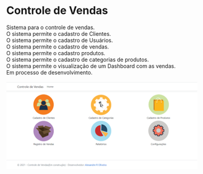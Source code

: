 # Controle de Vendas
Sistema para o controle de vendas. <br>
O sistema permite o cadastro de Clientes.<br>
O sistema permite o cadastro de Usuários. <br>
O sistema permite o cadastro de vendas. <br>
O sistema permite o cadastro produtos. <br>
O sistema permite o cadastro de categorias de produtos. <br>
O sistema permite o visualização de um Dashboard com as vendas. <br>
Em processo de desenvolvimento.
<br><br>
![alt text](https://github.com/Alexandre-ro/SistemaVenda/blob/master/wwwroot/imgs/tela_controle_vendas.png)

